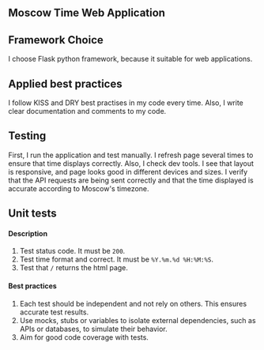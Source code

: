 ## Moscow Time Web Application

## Framework Choice

I choose Flask python framework, because it suitable for web applications.

## Applied best practices

I follow KISS and DRY best practises in my code every time. Also, I write clear documentation and comments to my code.

## Testing

First, I run the application and test manually.
I refresh page several times to ensure that time displays correctly.
Also, I check dev tools.
I see that layout is responsive, and page looks good in different devices and sizes.
I verify that the API requests are being sent correctly and that the time displayed is accurate according to Moscow's timezone. 

## Unit tests

#### Description

1. Test status code. It must be `200`.
2. Test time format and correct. It must be `%Y.%m.%d %H:%M:%S`.
3. Test that `/` returns the html page.

#### Best practices

1. Each test should be independent and not rely on others. This ensures accurate test results.
2. Use mocks, stubs or variables to isolate external dependencies, such as APIs or databases, to simulate their behavior.
3. Aim for good code coverage with tests.



